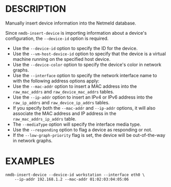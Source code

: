 DESCRIPTION
===========

Manually insert device information into the Netmeld database.

Since `nmdb-insert-device` is importing information about a device's
configuration, the `--device-id` option is required.

* Use the `--device-id` option to specify the ID for the device.
* Use the `--vm-host-device-id` option to specify that the device
is a virtual machine running on the specified host device.
* Use the `--device-color` option to specify the device's color
in network graphs.
* Use the `--interface` option to specify the network interface name
to with the following address options apply:
* Use the `--mac-addr` option to insert a MAC address
into the `raw_mac_addrs` and `raw_device_mac_addrs` tables.
* Use the `--ip-addr` option to insert an IPv4 or IPv6 address
into the `raw_ip_addrs` and `raw_device_ip_addrs` tables.
* If you specify both the `--mac-addr` and `--ip-addr` options,
it will also associate the MAC address and IP address
in the `raw_mac_addrs_ip_addrs` table.
* The `--mediaType` option will specify the interface media type.
* Use the `--responding` option to flag a device as responding or not.
* If the `--low-graph-priority` flag is set, the device will be out-of-the-way in network graphs.


EXAMPLES 
======== 
``` 
nmdb-insert-device --device-id workstation --interface eth0 \
    --ip-addr 192.168.1.2 --mac-addr 01:02:03:04:05:06
```
